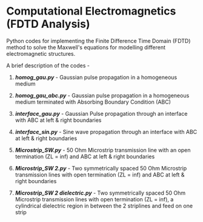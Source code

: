 # Computational Electromagnetics (FDTD Analysis)

Python codes for implementing the Finite Difference Time Domain (FDTD) method to solve the Maxwell's equations for modelling different electromagnetic structures.

A brief description of the codes -

1) ***homog_gau.py***  -  Gaussian pulse propagation in a homogeneous medium

2) ***homog_gau_abc.py***  -  Gaussian pulse propagation in a homogeneous medium terminated with Absorbing Boundary Condition (ABC)

3) ***interface_gau.py***  -  Gaussian Pulse propagation through an interface with ABC at left & right boundaries

4) ***interface_sin.py***  -  Sine wave propagation through an interface with ABC at left & right boundaries

5) ***Microstrip_SW.py***  -  50 Ohm Microstrip transmission line with an open termination (ZL = inf) and ABC at left & right boundaries

6) ***Microstrip_SW 2.py***  -  Two symmetrically spaced 50 Ohm Microstrip transmission lines with open termination (ZL = inf) and ABC at left & right boundaries

7) ***Microstrip_SW 2 dielectric.py***  -  Two symmetrically spaced 50 Ohm Microstrip transmission lines with open termination (ZL = inf), a cylindrical dielectric region in between the 2 striplines and feed on one strip
